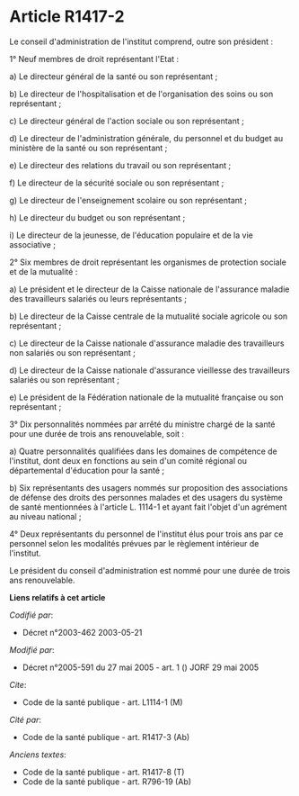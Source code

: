 # Article R1417-2

Le conseil d'administration de l'institut comprend, outre son président :

1° Neuf membres de droit représentant l'Etat :

a) Le directeur général de la santé ou son représentant ;

b) Le directeur de l'hospitalisation et de l'organisation des soins ou son représentant ;

c) Le directeur général de l'action sociale ou son représentant ;

d) Le directeur de l'administration générale, du personnel et du budget au ministère de la santé ou son représentant ;

e) Le directeur des relations du travail ou son représentant ;

f) Le directeur de la sécurité sociale ou son représentant ;

g) Le directeur de l'enseignement scolaire ou son représentant ;

h) Le directeur du budget ou son représentant ;

i) Le directeur de la jeunesse, de l'éducation populaire et de la vie associative ;

2° Six membres de droit représentant les organismes de protection sociale et de la mutualité :

a) Le président et le directeur de la Caisse nationale de l'assurance maladie des travailleurs salariés ou leurs
représentants ;

b) Le directeur de la Caisse centrale de la mutualité sociale agricole ou son représentant ;

c) Le directeur de la Caisse nationale d'assurance maladie des travailleurs non salariés ou son représentant ;

d) Le directeur de la Caisse nationale d'assurance vieillesse des travailleurs salariés ou son représentant ;

e) Le président de la Fédération nationale de la mutualité française ou son représentant ;

3° Dix personnalités nommées par arrêté du ministre chargé de la santé pour une durée de trois ans renouvelable, soit :

a) Quatre personnalités qualifiées dans les domaines de compétence de l'institut, dont deux en fonctions au sein d'un comité
régional ou départemental d'éducation pour la santé ;

b) Six représentants des usagers nommés sur proposition des associations de défense des droits des personnes malades et des
usagers du système de santé mentionnées à l'article L. 1114-1 et ayant fait l'objet d'un agrément au niveau national ;

4° Deux représentants du personnel de l'institut élus pour trois ans par ce personnel selon les modalités prévues par le
règlement intérieur de l'institut.

Le président du conseil d'administration est nommé pour une durée de trois ans renouvelable.

**Liens relatifs à cet article**

_Codifié par_:

  - Décret n°2003-462 2003-05-21

_Modifié par_:

  - Décret n°2005-591 du 27 mai 2005 - art. 1 () JORF 29 mai 2005

_Cite_:

  - Code de la santé publique - art. L1114-1 (M)

_Cité par_:

  - Code de la santé publique - art. R1417-3 (Ab)

_Anciens textes_:

  - Code de la santé publique - art. R1417-8 (T)
  - Code de la santé publique - art. R796-19 (Ab)
